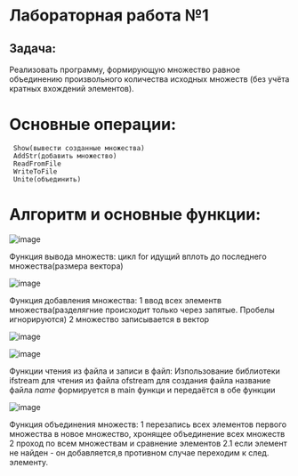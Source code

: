 # Лабораторная работа №1

## Задача:
Реализовать программу, формирующую множество равное объединению произвольного
количества исходных множеств (без учёта кратных вхождений элементов).

# Основные операции:
     Show(вывести созданные множества)
     AddStr(добавить множество)
     ReadFromFile
     WriteToFile
     Unite(объединить)

# Алгоритм и основные функции:

![image](https://github.com/Iltsd/pics/assets/144996957/d728a5b7-32c5-4852-9e1c-dc4e132eb8e0)

Функция вывода множеств:
цикл for идущий вплоть до последнего множества(размера вектора)

![image](https://github.com/Iltsd/pics/assets/144996957/49cc4e69-ed29-478c-84b5-104489a802a7)

Функция добавления множества:
1 ввод всех элементв множества(разделягние происходит только через запятые. Пробелы игнорируются)
2 множество записывается в вектор

![image](https://github.com/Iltsd/pics/assets/144996957/6b8c8c38-74d0-4a51-91c8-7f7117263f06)

![image](https://github.com/Iltsd/pics/assets/144996957/33cccfad-fddd-4754-a97e-39bbf73ad17b)

Функции чтения из файла и записи в файл:
Изпользование библиотеки <fstream>
ifstream для чтения из файла
ofstream для создания файла
название файла _name_ формируется в main функци и передаётся в обе функции

![image](https://github.com/Iltsd/pics/assets/144996957/cf247b8a-de77-4d34-8586-6d9fe19794cd)

Функция объединения множеств:
1 перезапись всех элементов первого множества в новое множество, хронящее объединение всех множеств
2 проход по всем множествам и сравнение элементов
2.1 если элемент не найден - он добавляется,в противном случае переходим к след. элементу.